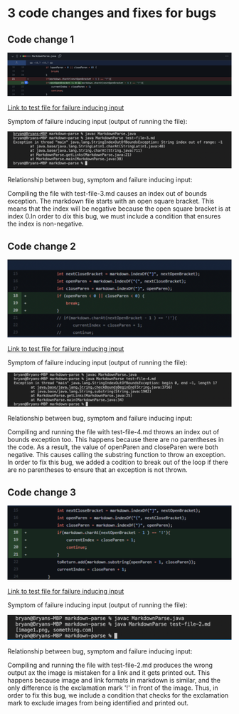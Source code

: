 # 3 code changes and fixes for bugs

## Code change 1

![Image](codechange1.png)

[Link to test file for failure inducing input](https://github.com/bryan901/markdown-parse/blob/main/test-file-3.md)

Symptom of failure inducing input (output of running the file):

![Image](codechange1failure.png)

Relationship between bug, symptom and failure inducing input: 

Compiling the file with test-file-3.md causes an index out of bounds exception. The markdown file starts with an open square bracket. This means that the index will be negative because the open square bracket is at index 0.In order to dix this bug, we must include a condition that ensures the index is non-negative. 

## Code change 2  

![Image](codechange2.png)

[Link to test file for failure inducing input](https://github.com/bryan901/markdown-parse/blob/main/test-file-4.md)

Symptom of failure inducing input (output of running the file):

![Image](codechange2failure.png)

Relationship between bug, symptom and failure inducing input: 

Compiling and running the file with test-file-4.md throws an index out of bounds exception too. This happens because there are no parentheses in the code. As a result, the value of openParen and closeParen were both negative. This causes calling the substring function to throw an exception. In order to fix this bug, we added a codition to break out of the loop if there are no parentheses to ensure that an exception is not thrown. 

## Code change 3  

![Image](codechange3.png)

[Link to test file for failure inducing input](https://github.com/bryan901/markdown-parse/blob/main/test-file-2.md)

Symptom of failure inducing input (output of running the file):

![Image](codechange3failure.png)

Relationship between bug, symptom and failure inducing input: 

Compiling and running the file with test-file-2.md produces the wrong output ax the image is mistaken for a link and it gets printed out. This happens because image and link formats in markdown is similar, and the only difference is the exclamation mark '!' in front of the image. Thus, in order to fix this bug, we include a condition that checks for the exclamation mark to exclude images from being identified and printed out. 